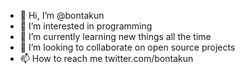 - 👋 Hi, I’m @bontakun
- 👀 I’m interested in programming
- 🌱 I’m currently learning new things all the time
- 💞️ I’m looking to collaborate on open source projects
- 📫 How to reach me twitter.com/bontakun

<!---
bontakun/bontakun is a ✨ special ✨ repository because its `README.md` (this file) appears on your GitHub profile.
You can click the Preview link to take a look at your changes.
--->
